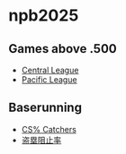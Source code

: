 # npb2025

## Games above .500

- [Central League](https://kurimareiji.github.io/npb2025/above500/Central)
- [Pacific League](https://kurimareiji.github.io/npb2025/above500/Pacific)

## Baserunning

- [CS% Catchers](https://kurimareiji.github.io/npb2025/baserunning.html?lang=en&table=catcher)
- [盗塁阻止率](https://kurimareiji.github.io/npb2025/baserunning.html?lang=ja&table=catcher)
